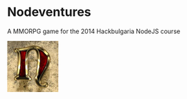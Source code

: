 Nodeventures
============

A MMORPG game for the 2014 Hackbulgaria NodeJS course

![Nodeventures](clients/web/assets/resources/n.jpg)


